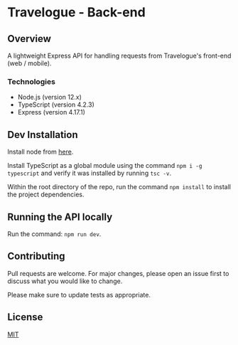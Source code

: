 # Travelogue - Back-end

## Overview
A lightweight Express API for handling requests from Travelogue's front-end (web / mobile).

### Technologies
* Node.js (version 12.x)
* TypeScript (version 4.2.3)
* Express (version 4.17.1)

## Dev Installation

Install node from [here](https://nodejs.org/en/download/).

Install TypeScript as a global module using the command `npm i -g typescript` and verify it was installed by running `tsc -v`.

Within the root directory of the repo, run the command `npm install` to install the project dependencies.

## Running the API locally

Run the command: `npm run dev`.

## Contributing
Pull requests are welcome. For major changes, please open an issue first to discuss what you would like to change.

Please make sure to update tests as appropriate.

## License
[MIT](https://choosealicense.com/licenses/mit/)
